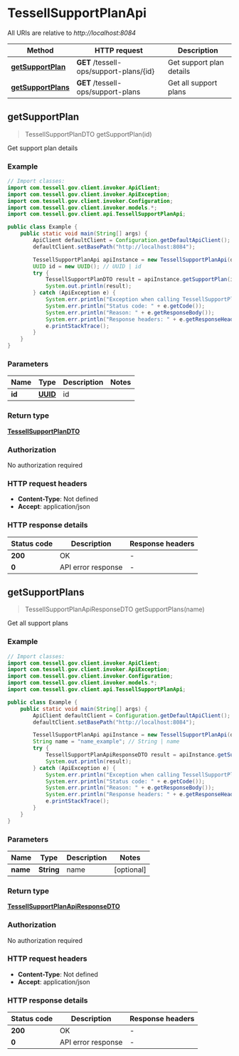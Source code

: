# TessellSupportPlanApi

All URIs are relative to *http://localhost:8084*

Method | HTTP request | Description
------------- | ------------- | -------------
[**getSupportPlan**](TessellSupportPlanApi.md#getSupportPlan) | **GET** /tessell-ops/support-plans/{id} | Get support plan details
[**getSupportPlans**](TessellSupportPlanApi.md#getSupportPlans) | **GET** /tessell-ops/support-plans | Get all support plans



## getSupportPlan

> TessellSupportPlanDTO getSupportPlan(id)

Get support plan details

### Example

```java
// Import classes:
import com.tessell.gov.client.invoker.ApiClient;
import com.tessell.gov.client.invoker.ApiException;
import com.tessell.gov.client.invoker.Configuration;
import com.tessell.gov.client.invoker.models.*;
import com.tessell.gov.client.api.TessellSupportPlanApi;

public class Example {
    public static void main(String[] args) {
        ApiClient defaultClient = Configuration.getDefaultApiClient();
        defaultClient.setBasePath("http://localhost:8084");

        TessellSupportPlanApi apiInstance = new TessellSupportPlanApi(defaultClient);
        UUID id = new UUID(); // UUID | id
        try {
            TessellSupportPlanDTO result = apiInstance.getSupportPlan(id);
            System.out.println(result);
        } catch (ApiException e) {
            System.err.println("Exception when calling TessellSupportPlanApi#getSupportPlan");
            System.err.println("Status code: " + e.getCode());
            System.err.println("Reason: " + e.getResponseBody());
            System.err.println("Response headers: " + e.getResponseHeaders());
            e.printStackTrace();
        }
    }
}
```

### Parameters


Name | Type | Description  | Notes
------------- | ------------- | ------------- | -------------
 **id** | [**UUID**](.md)| id |

### Return type

[**TessellSupportPlanDTO**](TessellSupportPlanDTO.md)

### Authorization

No authorization required

### HTTP request headers

- **Content-Type**: Not defined
- **Accept**: application/json


### HTTP response details
| Status code | Description | Response headers |
|-------------|-------------|------------------|
| **200** | OK |  -  |
| **0** | API error response |  -  |


## getSupportPlans

> TessellSupportPlanApiResponseDTO getSupportPlans(name)

Get all support plans

### Example

```java
// Import classes:
import com.tessell.gov.client.invoker.ApiClient;
import com.tessell.gov.client.invoker.ApiException;
import com.tessell.gov.client.invoker.Configuration;
import com.tessell.gov.client.invoker.models.*;
import com.tessell.gov.client.api.TessellSupportPlanApi;

public class Example {
    public static void main(String[] args) {
        ApiClient defaultClient = Configuration.getDefaultApiClient();
        defaultClient.setBasePath("http://localhost:8084");

        TessellSupportPlanApi apiInstance = new TessellSupportPlanApi(defaultClient);
        String name = "name_example"; // String | name
        try {
            TessellSupportPlanApiResponseDTO result = apiInstance.getSupportPlans(name);
            System.out.println(result);
        } catch (ApiException e) {
            System.err.println("Exception when calling TessellSupportPlanApi#getSupportPlans");
            System.err.println("Status code: " + e.getCode());
            System.err.println("Reason: " + e.getResponseBody());
            System.err.println("Response headers: " + e.getResponseHeaders());
            e.printStackTrace();
        }
    }
}
```

### Parameters


Name | Type | Description  | Notes
------------- | ------------- | ------------- | -------------
 **name** | **String**| name | [optional]

### Return type

[**TessellSupportPlanApiResponseDTO**](TessellSupportPlanApiResponseDTO.md)

### Authorization

No authorization required

### HTTP request headers

- **Content-Type**: Not defined
- **Accept**: application/json


### HTTP response details
| Status code | Description | Response headers |
|-------------|-------------|------------------|
| **200** | OK |  -  |
| **0** | API error response |  -  |

